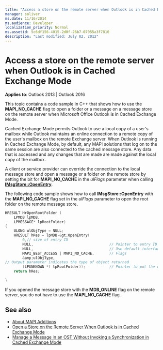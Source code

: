 ```yaml
---
title: "Access a store on the remote server when Outlook is in Cached Exchange Mode"
manager: soliver
ms.date: 11/16/2014
ms.audience: Developer
localization_priority: Normal
ms.assetid: 5c6df156-4015-2d0f-26b7-07055a3f7810
description: "Last modified: July 02, 2012"
---
```


# Access a store on the remote server when Outlook is in Cached Exchange Mode
 
**Applies to**: Outlook 2013 | Outlook 2016 
  
This topic contains a code sample in C++ that shows how to use the **MAPI_NO_CACHE** flag to open a folder or a message on a message store on the remote server when Microsoft Office Outlook is in Cached Exchange Mode. 
  
Cached Exchange Mode permits Outlook to use a local copy of a user's mailbox while Outlook maintains an online connection to a remote copy of the user's mailbox on the remote Exchange server. When Outlook is running in Cached Exchange Mode, by default, any MAPI solutions that log on to the same session are also connected to the cached message store. Any data that is accessed and any changes that are made are made against the local copy of the mailbox.
  
A client or service provider can override the connection to the local message store and open a message or a folder on the remote store by setting the bit for **MAPI_NO_CACHE** in the  *ulFlags*  parameter when calling **[IMsgStore::OpenEntry](imsgstore-openentry.md)**. 
  
The following code sample shows how to call **IMsgStore::OpenEntry** with the **MAPI_NO_CACHE** flag set in the  *ulFlags*  parameter to open the root folder on the remote message store. 
  
```cpp
HRESULT HrOpenRootFolder ( 
    LPMDB lpMDB, 
    LPMESSAGE* lpRootFolder) 
{ 
    ULONG ulObjType = NULL; 
    HRESULT hRes = lpMDB-&gt;OpenEntry( 
        0,// size of entry ID       
        NULL,                                   // Pointer to entry ID 
        NULL,                                   // Use default interface (IMAPIFolder) 
        MAPI_BEST_ACCESS | MAPI_NO_CACHE,       // Flags 
        &amp;ulObjType,
// Output parameter indicates the type of object returned 
        (LPUNKNOWN *) lpRootFolder));           // Pointer to put the opened folder in 
    return hRes; 
 
}
```

If you opened the message store with the **MDB_ONLINE** flag on the remote server, you do not have to use the **MAPI_NO_CACHE** flag. 
  
## See also

- [About MAPI Additions](about-mapi-additions.md) 
- [Open a Store on the Remote Server When Outlook is in Cached Exchange Mode](how-to-open-store-on-remote-server-in-cached-exchange-mode.md)
- [Manage a Message in an OST Without Invoking a Synchronization in Cached Exchange Mode](how-to-manage-a-message-in-an-ost-without-invoking-a-synchronization.md)

